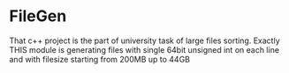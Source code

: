 # FileGen
That c++ project is the part of university task of large files sorting.
Exactly THIS module is generating files with single 64bit unsigned int on each line and with filesize starting from 200MB up to 44GB
